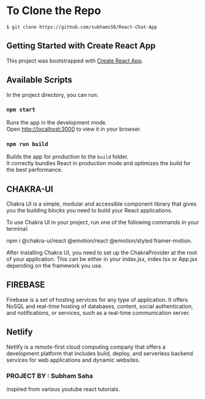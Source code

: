 
# To Clone the Repo
`$ git clone https://github.com/subhams56/React-Chat-App`



## Getting Started with Create React App

This project was bootstrapped with [Create React App](https://github.com/facebook/create-react-app).

## Available Scripts

In the project directory, you can run:

### `npm start`

Runs the app in the development mode.\
Open [http://localhost:3000](http://localhost:3000) to view it in your browser.


### `npm run build`

Builds the app for production to the `build` folder.\
It correctly bundles React in production mode and optimizes the build for the best performance.



## CHAKRA-UI 

Chakra UI is a simple, modular and accessible component library that gives you the building blocks you need to build your React applications.

To use Chakra UI in your project, run one of the following commands in your terminal:

npm i @chakra-ui/react @emotion/react @emotion/styled framer-motion.

After installing Chakra UI, you need to set up the ChakraProvider at the root of your application. This can be either in your index.jsx, index.tsx or App.jsx depending on the framework you use.


## FIREBASE

Firebase is a set of hosting services for any type of application. It offers NoSQL and real-time hosting of databases, content, social authentication, and notifications, or services, such as a real-time communication server.


## Netlify 

Netlify is a remote-first cloud computing company that offers a development platform that includes build, deploy, and serverless backend services for web applications and dynamic websites.


### PROJECT BY : Subham Saha 
inspired from various youtube react tutorials.
